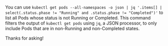 You can use `kubectl get pods --all-namespaces -o json | jq '.items[] | select(.status.phase != "Running" and .status.phase != "Completed")'` to list all Pods whose status is not Running or Completed. This command filters the output of `kubectl get pods` using `jq`, a JSON processor, to only include Pods that are in non-Running and non-Completed states.

Thanks for asking!
